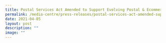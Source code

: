 ```yaml
---
title: Postal Services Act Amended to Support Evolving Postal & Ecommerce Landscape
permalink: /media-centre/press-releases/postal-services-act-amended-support-evolving-postal-ecommerce-landscape/
date: 2021-04-05
layout: post
description: ""
image: ""
---
```

